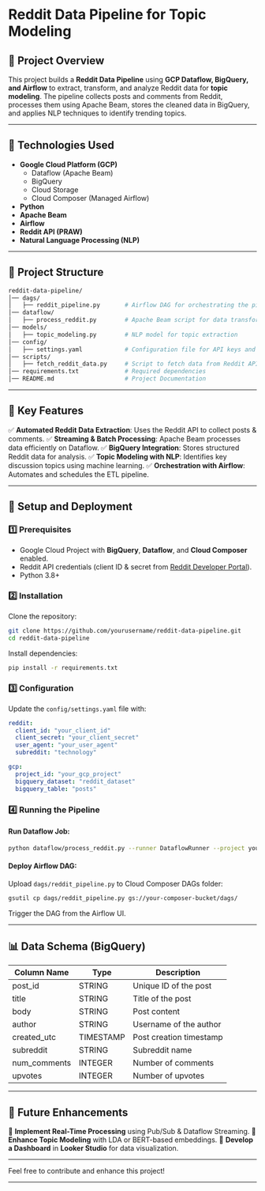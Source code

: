 # Reddit Data Pipeline for Topic Modeling

## 📌 Project Overview
This project builds a **Reddit Data Pipeline** using **GCP Dataflow, BigQuery, and Airflow** to extract, transform, and analyze Reddit data for **topic modeling**. The pipeline collects posts and comments from Reddit, processes them using Apache Beam, stores the cleaned data in BigQuery, and applies NLP techniques to identify trending topics.

---

## 🚀 Technologies Used
- **Google Cloud Platform (GCP)**
  - Dataflow (Apache Beam)
  - BigQuery
  - Cloud Storage
  - Cloud Composer (Managed Airflow)
- **Python**
- **Apache Beam**
- **Airflow**
- **Reddit API (PRAW)**
- **Natural Language Processing (NLP)**

---

## 📁 Project Structure
```bash
reddit-data-pipeline/
│── dags/
│   ├── reddit_pipeline.py       # Airflow DAG for orchestrating the pipeline
│── dataflow/
│   ├── process_reddit.py        # Apache Beam script for data transformation
│── models/
│   ├── topic_modeling.py        # NLP model for topic extraction
│── config/
│   ├── settings.yaml            # Configuration file for API keys and GCP settings
│── scripts/
│   ├── fetch_reddit_data.py     # Script to fetch data from Reddit API
│── requirements.txt             # Required dependencies
│── README.md                    # Project Documentation
```

---

## 🎯 Key Features
✅ **Automated Reddit Data Extraction**: Uses the Reddit API to collect posts & comments.
✅ **Streaming & Batch Processing**: Apache Beam processes data efficiently on Dataflow.
✅ **BigQuery Integration**: Stores structured Reddit data for analysis.
✅ **Topic Modeling with NLP**: Identifies key discussion topics using machine learning.
✅ **Orchestration with Airflow**: Automates and schedules the ETL pipeline.

---

## 🔧 Setup and Deployment

### 1️⃣ Prerequisites
- Google Cloud Project with **BigQuery**, **Dataflow**, and **Cloud Composer** enabled.
- Reddit API credentials (client ID & secret from [Reddit Developer Portal](https://www.reddit.com/dev/api/)).
- Python 3.8+

### 2️⃣ Installation
Clone the repository:
```bash
git clone https://github.com/yourusername/reddit-data-pipeline.git
cd reddit-data-pipeline
```
Install dependencies:
```bash
pip install -r requirements.txt
```

### 3️⃣ Configuration
Update the `config/settings.yaml` file with:
```yaml
reddit:
  client_id: "your_client_id"
  client_secret: "your_client_secret"
  user_agent: "your_user_agent"
  subreddit: "technology"

gcp:
  project_id: "your_gcp_project"
  bigquery_dataset: "reddit_dataset"
  bigquery_table: "posts"
```

### 4️⃣ Running the Pipeline
#### Run Dataflow Job:
```bash
python dataflow/process_reddit.py --runner DataflowRunner --project your_gcp_project
```
#### Deploy Airflow DAG:
Upload `dags/reddit_pipeline.py` to Cloud Composer DAGs folder:
```bash
gsutil cp dags/reddit_pipeline.py gs://your-composer-bucket/dags/
```
Trigger the DAG from the Airflow UI.

---

## 📊 Data Schema (BigQuery)
| Column Name   | Type      | Description                   |
|--------------|----------|-------------------------------|
| post_id      | STRING   | Unique ID of the post        |
| title        | STRING   | Title of the post            |
| body         | STRING   | Post content                 |
| author       | STRING   | Username of the author       |
| created_utc  | TIMESTAMP | Post creation timestamp      |
| subreddit    | STRING   | Subreddit name               |
| num_comments | INTEGER  | Number of comments           |
| upvotes      | INTEGER  | Number of upvotes            |

---

## 📌 Future Enhancements
🔹 **Implement Real-Time Processing** using Pub/Sub & Dataflow Streaming.
🔹 **Enhance Topic Modeling** with LDA or BERT-based embeddings.
🔹 **Develop a Dashboard** in **Looker Studio** for data visualization.

---


Feel free to contribute and enhance this project!

---